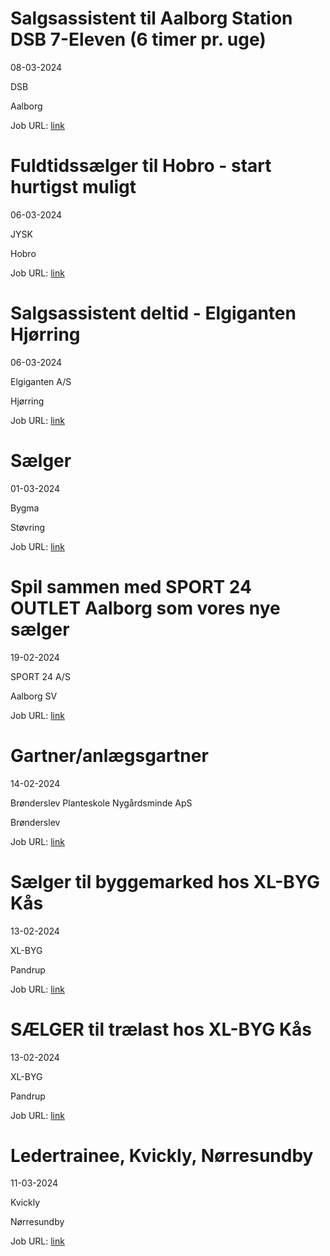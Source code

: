 # Salgsassistent til Aalborg Station DSB 7-Eleven (6 timer pr. uge)
08-03-2024

DSB

Aalborg

Job URL: [link](https://candidate.hr-manager.net/ApplicationInit.aspx?cid=14&ProjectId=192028&DepartmentId=20079&MediaId=5)


# Fuldtidssælger til Hobro - start hurtigst muligt
06-03-2024

JYSK

Hobro

Job URL: [link](https://jobs.smartrecruiters.com/JYSK/743999972414813-fuldtidss-lger-til-hobro-start-hurtigst-muligt?trid=9c834889-bbb7-437c-a553-3bcb9710b121)


# Salgsassistent deltid - Elgiganten Hjørring
06-03-2024

Elgiganten A/S

Hjørring

Job URL: [link](https://web103.reachmee.com/ext/I022/2126/job?site=15&lang=DK&validator=3cc71ec923ccaf7527e8b30ecbdf32c0&job_id=578)


# Sælger
01-03-2024

Bygma

Støvring

Job URL: [link](https://www.bygmajob.dk/se-vores-ledige-stillinger/saelger-til-bygma-stoevring-ansoegningsfrist-26-marts-2024/)


# Spil sammen med SPORT 24 OUTLET Aalborg som vores nye sælger
19-02-2024

SPORT 24 A/S

Aalborg SV

Job URL: [link](https://app.elvium.com/da/positions/25114/job_posting?referer_host=www.jobindex.dk)


# Gartner/anlægsgartner
14-02-2024

Brønderslev Planteskole Nygårdsminde ApS

Brønderslev

Job URL: [link](https://www.jobindex.dk/jobannonce/503028/gartner-anlaegsgartner)


# Sælger til byggemarked hos XL-BYG Kås
13-02-2024

XL-BYG

Pandrup

Job URL: [link](https://app.elvium.com/da/positions/25051/job_posting?referer_host=www.jobindex.dk)


# SÆLGER til trælast hos XL-BYG Kås
13-02-2024

XL-BYG

Pandrup

Job URL: [link](https://app.elvium.com/da/positions/25050/job_posting?referer_host=www.jobindex.dk)


# Ledertrainee, Kvickly, Nørresundby
11-03-2024

Kvickly

Nørresundby

Job URL: [link](https://career012.successfactors.eu/career?career_ns=job_listing&company=Coop&career_job_req_id=151189)


